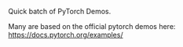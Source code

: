 Quick batch of PyTorch Demos.

Many are based on the official pytorch demos here:
https://docs.pytorch.org/examples/
